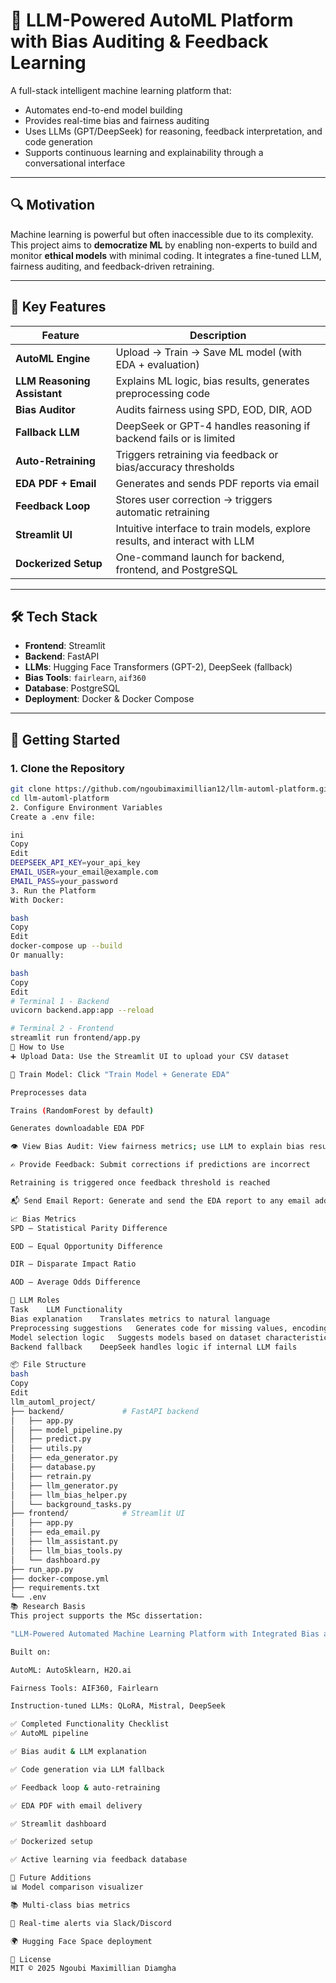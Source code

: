 # 🤖 LLM-Powered AutoML Platform with Bias Auditing & Feedback Learning

A full-stack intelligent machine learning platform that:

- Automates end-to-end model building  
- Provides real-time bias and fairness auditing  
- Uses LLMs (GPT/DeepSeek) for reasoning, feedback interpretation, and code generation  
- Supports continuous learning and explainability through a conversational interface  

---

## 🔍 Motivation

Machine learning is powerful but often inaccessible due to its complexity. This project aims to **democratize ML** by enabling non-experts to build and monitor **ethical models** with minimal coding. It integrates a fine-tuned LLM, fairness auditing, and feedback-driven retraining.

---

## 🎯 Key Features

| Feature                    | Description                                                                 |
|----------------------------|-----------------------------------------------------------------------------|
| **AutoML Engine**          | Upload → Train → Save ML model (with EDA + evaluation)                      |
| **LLM Reasoning Assistant**| Explains ML logic, bias results, generates preprocessing code                |
| **Bias Auditor**           | Audits fairness using SPD, EOD, DIR, AOD                                    |
| **Fallback LLM**           | DeepSeek or GPT-4 handles reasoning if backend fails or is limited          |
| **Auto-Retraining**        | Triggers retraining via feedback or bias/accuracy thresholds                |
| **EDA PDF + Email**        | Generates and sends PDF reports via email                                   |
| **Feedback Loop**          | Stores user correction → triggers automatic retraining                      |
| **Streamlit UI**           | Intuitive interface to train models, explore results, and interact with LLM |
| **Dockerized Setup**       | One-command launch for backend, frontend, and PostgreSQL                    |

---

## 🛠️ Tech Stack

- **Frontend**: Streamlit  
- **Backend**: FastAPI  
- **LLMs**: Hugging Face Transformers (GPT-2), DeepSeek (fallback)  
- **Bias Tools**: `fairlearn`, `aif360`  
- **Database**: PostgreSQL  
- **Deployment**: Docker & Docker Compose  

---

## 🚀 Getting Started

### 1. Clone the Repository

```bash
git clone https://github.com/ngoubimaximillian12/llm-automl-platform.git
cd llm-automl-platform
2. Configure Environment Variables
Create a .env file:

ini
Copy
Edit
DEEPSEEK_API_KEY=your_api_key
EMAIL_USER=your_email@example.com
EMAIL_PASS=your_password
3. Run the Platform
With Docker:

bash
Copy
Edit
docker-compose up --build
Or manually:

bash
Copy
Edit
# Terminal 1 - Backend
uvicorn backend.app:app --reload

# Terminal 2 - Frontend
streamlit run frontend/app.py
🧪 How to Use
➕ Upload Data: Use the Streamlit UI to upload your CSV dataset

🧠 Train Model: Click "Train Model + Generate EDA"

Preprocesses data

Trains (RandomForest by default)

Generates downloadable EDA PDF

👁️ View Bias Audit: View fairness metrics; use LLM to explain bias results

✍️ Provide Feedback: Submit corrections if predictions are incorrect

Retraining is triggered once feedback threshold is reached

📬 Send Email Report: Generate and send the EDA report to any email address

📈 Bias Metrics
SPD – Statistical Parity Difference

EOD – Equal Opportunity Difference

DIR – Disparate Impact Ratio

AOD – Average Odds Difference

🧠 LLM Roles
Task	LLM Functionality
Bias explanation	Translates metrics to natural language
Preprocessing suggestions	Generates code for missing values, encoding, etc.
Model selection logic	Suggests models based on dataset characteristics
Backend fallback	DeepSeek handles logic if internal LLM fails

📦 File Structure
bash
Copy
Edit
llm_automl_project/
├── backend/             # FastAPI backend
│   ├── app.py
│   ├── model_pipeline.py
│   ├── predict.py
│   ├── utils.py
│   ├── eda_generator.py
│   ├── database.py
│   ├── retrain.py
│   ├── llm_generator.py
│   ├── llm_bias_helper.py
│   └── background_tasks.py
├── frontend/            # Streamlit UI
│   ├── app.py
│   ├── eda_email.py
│   ├── llm_assistant.py
│   ├── llm_bias_tools.py
│   └── dashboard.py
├── run_app.py
├── docker-compose.yml
├── requirements.txt
└── .env
📚 Research Basis
This project supports the MSc dissertation:

"LLM-Powered Automated Machine Learning Platform with Integrated Bias and Fairness Auditing"

Built on:

AutoML: AutoSklearn, H2O.ai

Fairness Tools: AIF360, Fairlearn

Instruction-tuned LLMs: QLoRA, Mistral, DeepSeek

✅ Completed Functionality Checklist
✅ AutoML pipeline

✅ Bias audit & LLM explanation

✅ Code generation via LLM fallback

✅ Feedback loop & auto-retraining

✅ EDA PDF with email delivery

✅ Streamlit dashboard

✅ Dockerized setup

✅ Active learning via feedback database

🚧 Future Additions
📊 Model comparison visualizer

📚 Multi-class bias metrics

📡 Real-time alerts via Slack/Discord

🌍 Hugging Face Space deployment

📜 License
MIT © 2025 Ngoubi Maximillian Diamgha

